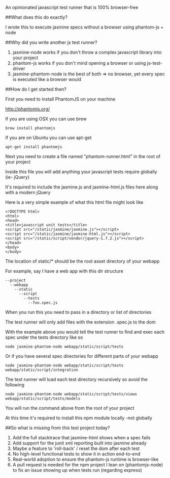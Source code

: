 
An opinionated javascript test runner that is 100% browser-free

##What does this do exactly?

I wrote this to execute jasmine specs without a browser using phantom-js + node

##Why did you write another js test runner?

1. jasmine-node works if you don't throw a complex javascript library into your project
2. phantom-js works if you don't mind opening a browser or using js-test-driver
3. jasmine-phantom-node is the best of both => no browser, yet every spec is executed like a browser would

##How do I get started then?

First you need to install PhantomJS on your machine

http://phantomjs.org/

If you are using OSX you can use brew

    brew install phantomjs

If you are on Ubuntu you can use apt-get

    apt-get install phantomjs

Next you need to create a file named "phantom-runner.html" in the root of your project

Inside this file you will add anything your javascript tests require globally (ie- jQuery)

It's required to include the jasmine.js and jasmine-html.js files here along with a modern jQuery

Here is a very simple example of what this html file might look like

    <!DOCTYPE html>
    <html>
    <head>
    <title>javascript unit tests</title>
    <script src="/static/jasmine/jasmine.js"></script>
    <script src="/static/jasmine/jasmine-html.js"></script>
    <script src="/static/script/vendor/jquery-1.7.2.js"></script>
    </head>
    <body>
    </body>

The location of static/* should be the root asset directory of your webapp

For example, say I have a web app with this dir structure

    --project
      --webapp
        --static
          --script
            --tests
              --foo.spec.js

When you run this you need to pass in a directory or list of directories

The test runner will only add files with the extension .spec.js to the dom

With the example above you would tell the test runner to find and exec each spec under the tests directory like so

    node jasmine-phantom-node webapp/static/script/tests

Or if you have several spec directories for different parts of your webapp

    node jasmine-phantom-node webapp/static/script/tests webapp/static/script/integration

The test runner will load each test directory recursively so avoid the following

    node jasmine-phantom-node webapp/static/script/tests/views webapp/static/script/tests/models

You will run the command above from the root of your project

At this time it's required to install this npm module locally -not globally

##So what is missing from this test project today?

1. Add the full stacktrace that jasmine-html shows when a spec fails
2. Add support for the junit xml reporting built into jasmine already
3. Maybe a feature to 'roll-back' / reset the dom after each test
4. No high-level functional tests to show it in action end-to-end
5. Real-world adoption to ensure the phantom-js runtime is browser-like
6. A pull request is needed for the npm project I lean on (phantomjs-node) to fix an issue showing up when tests run (regarding express)
